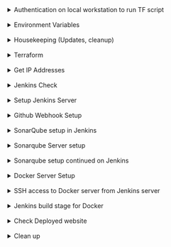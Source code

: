 <details>
<summary>Authentication on local workstation to run TF script</summary>

##### Authenticate to GCP for Terraform Access

```
gcloud auth application-default login
```

</details>
 <br>

<details>
<summary>Environment Variables</summary>

##### Set Environment Variables

```
REGION=us-central1
PROJECT_ID=jenkins-sonarqube-docker-2509
NETWORK_NAME=jsd-nw
SUBNET_NAME=jsd-subnet
STORAGE_BUCKET_NAME=startup-script-bucket-1e
INSTANCE_TEMPLATE_NAME=jsd-instance-template
JENKINS_INSTANCE_NAME=ci-server
DOCKER_INSTANCE_NAME=container-server
SONARQUBE_INSTANCE_NAME=code-scanner-server
JENKINS_NETWORK_TAG=ci-server
SONARQUBE_NETWORK_TAG=scanner-server
DOCKER_NETWORK_TAG=container-server
```

</details>
<br/>

<details>
<summary>Housekeeping (Updates, cleanup)</summary>

##### Miscellaneous Housekeeping

> Update gcloud components

```
sudo gcloud components update -y
```

> Gcloud setup
> Reinitialise with a completely new configuration.

```
gcloud init
```

> Terraform destroy

```
terraform destroy -auto-approve
```

</details>
<br>

<details>
<summary>Terraform</summary>

##### Terraform setup

> Setup TF

```
terraform init
terraform fmt
terraform validate
```

> Apply TF configuration

```
terraform apply -auto-approve
```

##### Add Git Hook for checking Story-ID in every commit message

```
$ chmod +x script.sh
$ sh script.sh
```

</details>
<br>

<details>
<summary>Get IP Addresses</summary>

```
JENKINS_IP=$(gcloud compute instances describe $JENKINS_INSTANCE_NAME \
 --format="value(networkInterfaces.accessConfigs[0].natIP)")

SONARQUBE_IP=$(gcloud compute instances describe $SONARQUBE_INSTANCE_NAME \
 --format="value(networkInterfaces.accessConfigs[0].natIP)")

DOCKER_IP=$(gcloud compute instances describe $DOCKER_INSTANCE_NAME \
 --format="value(networkInterfaces.accessConfigs[0].natIP)")
```

</details>
<br>

<details>
<summary>Jenkins Check</summary>

> Loginto Jenkins server and check service status

```
gcloud compute ssh ci-server
systemctl status jenkins
```

> Open Jenkins URL in browser

```
echo $JENKINS_IP:8080
```

</details>
<br>

<details>
<summary>Setup Jenkins Server</summary>

#### Get Jenkins InitialAdminPassword

```
gcloud compute ssh ci-server
sudo cat /var/lib/jenkins/secrets/initialAdminPassword
exit
```

##### Create Jenkins User

> Go to $JENKINS_IP:8080
> Input Jenkins InitialAdminPassword

```
user: Nilesh
pwd: 12345
```

##### Create Freestyle Project "Automated-Pipeline"

> Add Github details of git repo

```
https://github.com/nparkhe83/jenkins-sonarqube-docker.git
```

> Add branch specifier as "\*/main"
> Check "GitHub hook trigger for GITScm polling" in Build Trigger

</details>
<br>

<details>
<summary>Github Webhook Setup</summary>

> Copy Jenkins Server URL into Payload URL

```
echo http://$JENKINS_IP:8080/github-webhook/
```

> Select "Pushes" and "Pull Requests" in "Which events would you like to trigger this webhook?" > "Let me select individual events."

</details>
<br>

<details>
<summary>SonarQube setup in Jenkins</summary>

##### Sonarqube setup in Jenkins

> Install plugins

```
Sonarqube Scanner
SSH2 Easy
```

##### Configure Tools in Jenkins

> Jenkins Dashboard > Manage Jenkins > Tools > SonarQube Scanner Installations > "Add Sonarqube Scanner"

```
Name: SonarScanner
Check "Install Automatically"
```

</details>
<br>

<details>
<summary>Sonarqube Server setup</summary>

##### Run Sonarqube on Sonarqube Server

```
cd /usr/local/sonarqube-10.2.0.77647/bin/linux-x86-64/
./sonar.sh console
```

##### Open SonarQube Server in Browser

```
echo $SONARQUBE_IP:9000
```

> user: admin
> pwd: admin
> Change password to 12345

##### Configure SonarQube Server

> Select Create Project Manually

```
Project Display Name = Onix-Website-Scan
Project Key = Onix-Website-Scan
Main Branch Name = Main
```

> Choose the baseline for new code for this project

```
Use the global setting.
Previous version
Any code that has changed since the previous version is considered new code.
Recommended for projects following regular versions or releases.
```

> Select CI Method

`Jenkins`

> Select Devops Platform

`Github`

> Analyze your project with Jenkins in Step 4

`Create a JenkinsFile - Choose Other (For JS, TS...)`

##### Create Token in SonarQube

> Go to Admin Profile at top right hand
> A > My Account > Security > Generate Token
> _Copy this token and keep it safe_
> ex. sqp_9d9c1f8c3631edaf75c1726a2bd7367e11547b81

```
Name: Jenkins-token
Type: Project Analysis Token
Project: Onix-Website-Scan
Expires in: 30 days
```

</details>
<br>

<details>
<summary>Sonarqube setup continued on Jenkins</summary>

##### Configure System in Jenkins

> Jenkins Dashboard > Manage Jenkins > System > SonarQube Servers > "Add Sonarqube"

```
Name: Sonar-server
Server URL: $ echo http://$SONARQUBE_IP:9000
```

> In same section, add Sonarqube token
> Sonar Authentication Token > "Add" > "Jenkins"

```
Kind: Secret Text
Secret: [SONAR_TOKEN] ex.sqp_9d9c1f8c3631edaf75c1726a2bd7367e11547b81
ID: sonar-token
```

> Then select token in dropdown
> Sonar Authentication Token > "sonar-token" in dropdown

##### Create Buildstep in Pipeline

> Jenkins Dashboard > [JOB_NAME] > Configure > "Add Build Step" > "Execute SonarQube Scanner"

```
Analysis Properties: sonar.projectKey=Onix-Website-Scan
```

##### Run Pipeline

> Dashboard > [JOB_NAME] > "Build Now"

</details>
<br>

<details>
<summary>Docker Server Setup</summary>

##### Docker server setup

> Loginto docker server

```
docker compute ssh container-server
```

> Set password for user ubuntu

```
sudo passwd ubuntu
```

</details>
<br>

<details>
<summary>SSH access to Docker server from Jenkins server </summary>

##### Setup access in Jenkins server for Docker

> Add authorised ssh key for ubuntu user on Docker server

```
ssh-keygen

ssh-copy-id ubuntu@$DOCKER_IP
```

</details>
<br>

<details>
<summary>Jenkins build stage for Docker</summary>

> Dashboard > Manage Jenkins > System > Server groups > Server Group List

```
Group Name: Docker-Servers
SSH Port: 22
User Name: ubuntu
Password: 12345 // Password entered when we were in Docker server as root.
```

> Dashboard > Manage Jenkins > System > Server lists

```
Server Group: Docker-Servers
Server Name: Docker-1
Server IP: $DOCKER_IP
```

> Dashboard > [JOB_NAME] > Configure > Build Steps > "Add Build Step" > "Execute Shell"

```
Command: scp -r ./* ubuntu@$DOCKER_IP:~/website/
```

> Dashboard > [JOB_NAME] > Configure > Build Steps > "Add Build Step" > "Remote Shell"

```
Target Server: Docker-Servers~~Docker-1~~$DOCKER_IP //Dropdown
shell:
cd /home/ubuntu/website
docker build -t mywebsite .
docker run -d -p 8085:80 --name=Onix-Website mywebsite
```

</details>
<br>

<details>
<summary>Check Deployed website</summary>

> Open following link in browser

```
echo $DOCKER_IP:8085
```

</details>
<br>

<details>
<summary>Clean up</summary>

##### Destroy Project

```
terraform destroy -auto-approve
```

</details>
<br>
